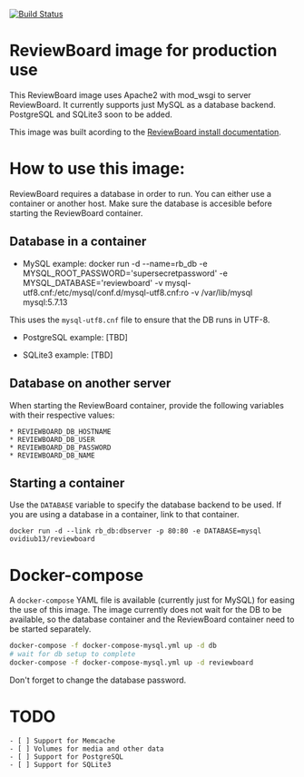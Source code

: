[![Build Status](https://travis-ci.org/ovidiub13/reviewboard-docker.svg?branch=master)](https://travis-ci.org/ovidiub13/reviewboard-docker)

# ReviewBoard image for production use

This ReviewBoard image uses Apache2 with mod_wsgi to server ReviewBoard. It currently supports just MySQL as a database backend. PostgreSQL and SQLite3 soon to be added.

This image was built acording to the [ReviewBoard install documentation](https://www.reviewboard.org/docs/manual/2.5/admin/installation/linux/).

# How to use this image:

ReviewBoard requires a database in order to run. You can either use a container or another host. Make sure the database is accesible before starting the ReviewBoard container.

## Database in a container

* MySQL example:
    docker run -d --name=rb_db -e MYSQL_ROOT_PASSWORD='supersecretpassword' -e MYSQL_DATABASE='reviewboard' -v mysql-utf8.cnf:/etc/mysql/conf.d/mysql-utf8.cnf:ro -v /var/lib/mysql mysql:5.7.13

This uses the `mysql-utf8.cnf` file to ensure that the DB runs in UTF-8.

* PostgreSQL example:
    [TBD]

* SQLite3 example:
    [TBD]

## Database on another server

When starting the ReviewBoard container, provide the following variables with their respective values:

    * REVIEWBOARD_DB_HOSTNAME
    * REVIEWBOARD_DB_USER
    * REVIEWBOARD_DB_PASSWORD
    * REVIEWBOARD_DB_NAME

## Starting a container

Use the `DATABASE` variable to specify the database backend to be used.
If you are using a database in a container, link to that container.

    docker run -d --link rb_db:dbserver -p 80:80 -e DATABASE=mysql ovidiub13/reviewboard

# Docker-compose

A `docker-compose` YAML file is available (currently just for MySQL) for easing the use of this image.
The image currently does not wait for the DB to be available, so the database container and the ReviewBoard container need to be started separately.

```bash
docker-compose -f docker-compose-mysql.yml up -d db
# wait for db setup to complete
docker-compose -f docker-compose-mysql.yml up -d reviewboard
```
Don't forget to change the database password.

# TODO

    - [ ] Support for Memcache
    - [ ] Volumes for media and other data
    - [ ] Support for PostgreSQL
    - [ ] Support for SQLite3
